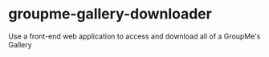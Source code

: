 # groupme-gallery-downloader
Use a front-end web application to access and download all of a GroupMe's Gallery
